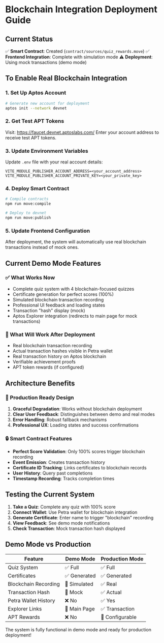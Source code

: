 # Blockchain Integration Deployment Guide

## Current Status
✅ **Smart Contract**: Created (`contract/sources/quiz_rewards.move`)
✅ **Frontend Integration**: Complete with simulation mode
⚠️ **Deployment**: Using mock transactions (demo mode)

## To Enable Real Blockchain Integration

### 1. Set Up Aptos Account
```bash
# Generate new account for deployment
aptos init --network devnet
```

### 2. Get Test APT Tokens
Visit: https://faucet.devnet.aptoslabs.com/
Enter your account address to receive test APT tokens.

### 3. Update Environment Variables
Update `.env` file with your real account details:
```env
VITE_MODULE_PUBLISHER_ACCOUNT_ADDRESS=<your_account_address>
VITE_MODULE_PUBLISHER_ACCOUNT_PRIVATE_KEY=<your_private_key>
```

### 4. Deploy Smart Contract
```bash
# Compile contracts
npm run move:compile

# Deploy to devnet
npm run move:publish
```

### 5. Update Frontend Configuration
After deployment, the system will automatically use real blockchain transactions instead of mock ones.

## Current Demo Mode Features

### ✅ What Works Now
- Complete quiz system with 4 blockchain-focused quizzes
- Certificate generation for perfect scores (100%)
- Simulated blockchain transaction recording
- Professional UI feedback and loading states
- Transaction "hash" display (mock)
- Aptos Explorer integration (redirects to main page for mock transactions)

### 🔄 What Will Work After Deployment
- Real blockchain transaction recording
- Actual transaction hashes visible in Petra wallet
- Real transaction history on Aptos blockchain
- Verifiable achievement proofs
- APT token rewards (if configured)

## Architecture Benefits

### 🎯 Production Ready Design
1. **Graceful Degradation**: Works without blockchain deployment
2. **Clear User Feedback**: Distinguishes between demo and real modes
3. **Error Handling**: Robust fallback mechanisms
4. **Professional UX**: Loading states and success confirmations

### 🔒 Smart Contract Features
- **Perfect Score Validation**: Only 100% scores trigger blockchain recording
- **Event Emission**: Creates transaction history
- **Certificate ID Tracking**: Links certificates to blockchain records
- **User History**: Query past completions
- **Timestamp Recording**: Tracks completion times

## Testing the Current System

1. **Take a Quiz**: Complete any quiz with 100% score
2. **Connect Wallet**: Use Petra wallet for blockchain integration
3. **Generate Certificate**: Enter name to trigger "blockchain" recording
4. **View Feedback**: See demo mode notifications
5. **Check Transaction**: Mock transaction hash displayed

## Demo Mode vs Production

| Feature | Demo Mode | Production Mode |
|---------|-----------|-----------------|
| Quiz System | ✅ Full | ✅ Full |
| Certificates | ✅ Generated | ✅ Generated |
| Blockchain Recording | 🔄 Simulated | ✅ Real |
| Transaction Hash | 📝 Mock | ✅ Actual |
| Petra Wallet History | ❌ No | ✅ Yes |
| Explorer Links | 🔄 Main Page | ✅ Transaction |
| APT Rewards | ❌ No | 🔄 Configurable |

The system is fully functional in demo mode and ready for production deployment!

